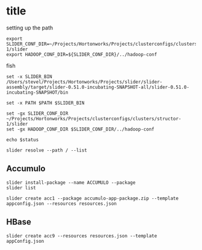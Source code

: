 <!---
  Licensed under the Apache License, Version 2.0 (the "License");
  you may not use this file except in compliance with the License.
  You may obtain a copy of the License at
  
   http://www.apache.org/licenses/LICENSE-2.0
  
  Unless required by applicable law or agreed to in writing, software
  distributed under the License is distributed on an "AS IS" BASIS,
  WITHOUT WARRANTIES OR CONDITIONS OF ANY KIND, either express or implied.
  See the License for the specific language governing permissions and
  limitations under the License. See accompanying LICENSE file.
-->
  
# title
 

setting up the path

    export SLIDER_CONF_DIR=~/Projects/Hortonworks/Projects/clusterconfigs/clusters/structor-1/slider
    export HADOOP_CONF_DIR=${SLIDER_CONF_DIR}/../hadoop-conf
    
fish
    
    set -x SLIDER_BIN /Users/stevel/Projects/Hortonworks/Projects/slider/slider-assembly/target/slider-0.51.0-incubating-SNAPSHOT-all/slider-0.51.0-incubating-SNAPSHOT/bin
    
    set -x PATH $PATH $SLIDER_BIN
    
    set -gx SLIDER_CONF_DIR ~/Projects/Hortonworks/Projects/clusterconfigs/clusters/structor-1/slider
    set -gx HADOOP_CONF_DIR $SLIDER_CONF_DIR/../hadoop-conf
    
    echo $status
    
    slider resolve --path / --list
    

## Accumulo
    
    slider install-package --name ACCUMULO --package 
    slider list
    
    slider create acc1 --package accumulo-app-package.zip --template appconfig.json --resources resources.json 
    
    
## HBase

    slider create acc9 --resources resources.json --template appConfig.json 
    
    